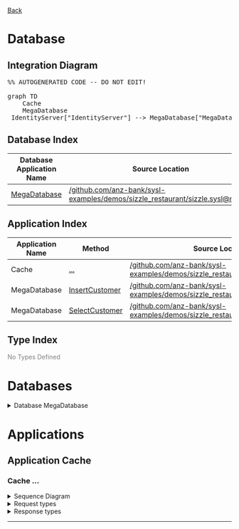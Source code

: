 
<script src="https://cdn.jsdelivr.net/npm/mermaid/dist/mermaid.min.js"></script>



[Back](../README.md)


# Database

## Integration Diagram
<pre class="mermaid">%% AUTOGENERATED CODE -- DO NOT EDIT!

graph TD
    Cache
    MegaDatabase
 IdentityServer["IdentityServer"] --> MegaDatabase["MegaDatabase"]
</pre>









## Database Index
| Database Application Name  | Source Location |
----|----
[MegaDatabase](#Database-MegaDatabase) | [/github.com/anz-bank/sysl-examples/demos/sizzle_restaurant/sizzle.sysl@master](/github.com/anz-bank/sysl-examples/demos/sizzle_restaurant/sizzle.sysl@master)|  


## Application Index


| Application Name | Method | Source Location |
|----|----|----|
| Cache | [...](#Cache-...) | [/github.com/anz-bank/sysl-examples/demos/sizzle_restaurant/sizzle.sysl@master](/github.com/anz-bank/sysl-examples/demos/sizzle_restaurant/sizzle.sysl@master)|  
| MegaDatabase | [InsertCustomer](#MegaDatabase-InsertCustomer) | [/github.com/anz-bank/sysl-examples/demos/sizzle_restaurant/sizzle.sysl@master](/github.com/anz-bank/sysl-examples/demos/sizzle_restaurant/sizzle.sysl@master)|  
| MegaDatabase | [SelectCustomer](#MegaDatabase-SelectCustomer) | [/github.com/anz-bank/sysl-examples/demos/sizzle_restaurant/sizzle.sysl@master](/github.com/anz-bank/sysl-examples/demos/sizzle_restaurant/sizzle.sysl@master)|  




## Type Index





<span style="color:grey">No Types Defined</span>




# Databases




<a name=Database-MegaDatabase></a><details>
<summary>Database MegaDatabase</summary>


<pre class="mermaid">
%% AUTOGENERATED CODE -- DO NOT EDIT!

classDiagram
 class __products {
  string name
  string image
  string details
  int price
  int id
 }
 class __orders {
  datetime updated_at
  int id
  MegaDatabase_customers customer_id
  MegaDatabase_reviews review
  datetime created_at
  int total_price
  int status
 }
 class __orders_products {
  MegaDatabase_orders order_id
  MegaDatabase_products product_id
  int quantity
  string comments
 }
 class __payment_details {
  MegaDatabase_orders order_id
  int id
  int type
  datetime paid_at
  MegaDatabase_cards payment_card
 }
 class __reviews {
  string comment
  datetime created_at
  int id
  int score
 }
 class __customers {
  string phone
  string email
  int id
  string password
  string first_name
  datetime last_login_at
  string last_name
  datetime signup_at
 }
 class __cards {
  int id
  string expiry
  string card_number
 }
 __orders <-- MegaDatabase_customers
 __orders <-- MegaDatabase_reviews
 __orders_products <-- MegaDatabase_orders
 __orders_products <-- MegaDatabase_products
 __payment_details <-- MegaDatabase_orders
 __payment_details <-- MegaDatabase_cards

</pre>

</details>





# Applications





## Application Cache












### <a name=Cache-...></a>Cache ...


<details>
<summary>Sequence Diagram</summary>

<pre class="mermaid">
%% AUTOGENERATED CODE -- DO NOT EDIT!

sequenceDiagram
 ... ->> Cache: ...

</pre>
</details>

<details>
<summary>Request types</summary>


<span style="color:grey">No Request types</span>






</details>

<details>
<summary>Response types</summary>





<span style="color:grey">No Response Types</span>

</details>


---








<pre class="footer">

